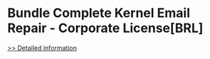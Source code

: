 # Bundle Complete Kernel Email Repair - Corporate License[BRL]
[>> Detailed information](https://secure.element5.com/esales/product.html?productid=300384680&affiliateid=200057808)